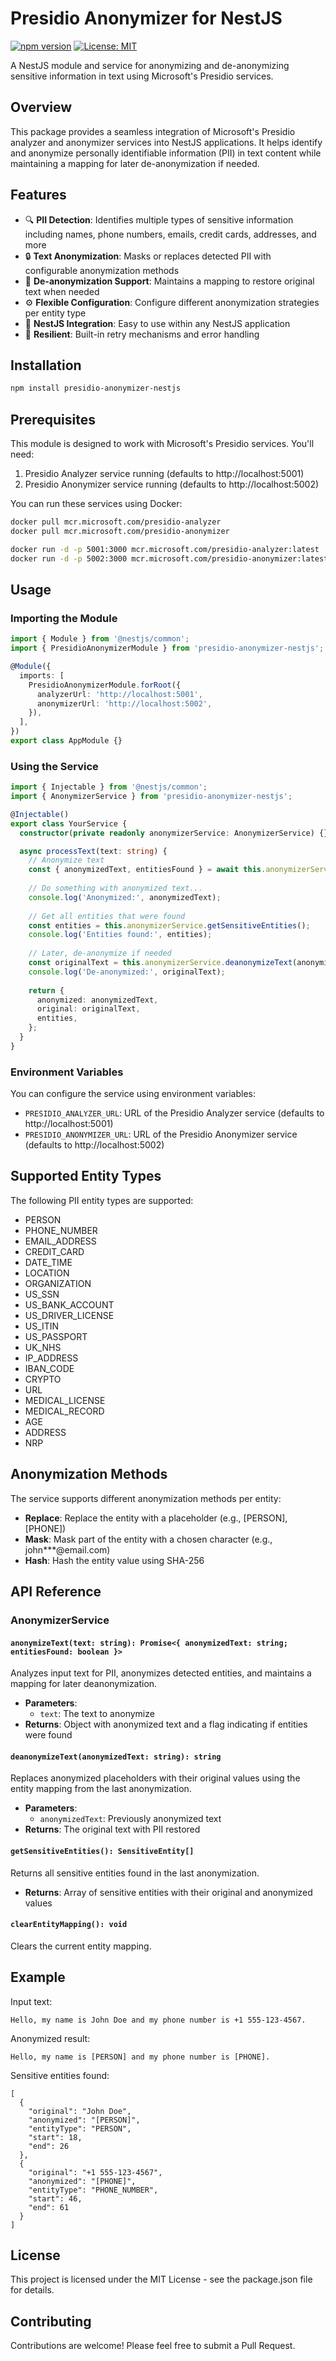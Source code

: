 # Presidio Anonymizer for NestJS

[![npm version](https://img.shields.io/npm/v/presidio-anonymizer-nestjs.svg)](https://www.npmjs.com/package/presidio-anonymizer-nestjs)
[![License: MIT](https://img.shields.io/badge/License-MIT-yellow.svg)](https://opensource.org/licenses/MIT)

A NestJS module and service for anonymizing and de-anonymizing sensitive information in text using Microsoft's Presidio services.

## Overview

This package provides a seamless integration of Microsoft's Presidio analyzer and anonymizer services into NestJS applications. It helps identify and anonymize personally identifiable information (PII) in text content while maintaining a mapping for later de-anonymization if needed.

## Features

- 🔍 **PII Detection**: Identifies multiple types of sensitive information including names, phone numbers, emails, credit cards, addresses, and more
- 🔒 **Text Anonymization**: Masks or replaces detected PII with configurable anonymization methods
- 🔄 **De-anonymization Support**: Maintains a mapping to restore original text when needed
- ⚙️ **Flexible Configuration**: Configure different anonymization strategies per entity type
- 🚀 **NestJS Integration**: Easy to use within any NestJS application
- 💪 **Resilient**: Built-in retry mechanisms and error handling

## Installation

```bash
npm install presidio-anonymizer-nestjs
```

## Prerequisites

This module is designed to work with Microsoft's Presidio services. You'll need:

1. Presidio Analyzer service running (defaults to http://localhost:5001)
2. Presidio Anonymizer service running (defaults to http://localhost:5002)

You can run these services using Docker:

```bash
docker pull mcr.microsoft.com/presidio-analyzer
docker pull mcr.microsoft.com/presidio-anonymizer

docker run -d -p 5001:3000 mcr.microsoft.com/presidio-analyzer:latest
docker run -d -p 5002:3000 mcr.microsoft.com/presidio-anonymizer:latest
```

## Usage

### Importing the Module

```typescript
import { Module } from '@nestjs/common';
import { PresidioAnonymizerModule } from 'presidio-anonymizer-nestjs';

@Module({
  imports: [
    PresidioAnonymizerModule.forRoot({
      analyzerUrl: 'http://localhost:5001',
      anonymizerUrl: 'http://localhost:5002',
    }),
  ],
})
export class AppModule {}
```

### Using the Service

```typescript
import { Injectable } from '@nestjs/common';
import { AnonymizerService } from 'presidio-anonymizer-nestjs';

@Injectable()
export class YourService {
  constructor(private readonly anonymizerService: AnonymizerService) {}

  async processText(text: string) {
    // Anonymize text
    const { anonymizedText, entitiesFound } = await this.anonymizerService.anonymizeText(text);
    
    // Do something with anonymized text...
    console.log('Anonymized:', anonymizedText);
    
    // Get all entities that were found
    const entities = this.anonymizerService.getSensitiveEntities();
    console.log('Entities found:', entities);
    
    // Later, de-anonymize if needed
    const originalText = this.anonymizerService.deanonymizeText(anonymizedText);
    console.log('De-anonymized:', originalText);
    
    return {
      anonymized: anonymizedText,
      original: originalText,
      entities,
    };
  }
}
```

### Environment Variables

You can configure the service using environment variables:

- `PRESIDIO_ANALYZER_URL`: URL of the Presidio Analyzer service (defaults to http://localhost:5001)
- `PRESIDIO_ANONYMIZER_URL`: URL of the Presidio Anonymizer service (defaults to http://localhost:5002)

## Supported Entity Types

The following PII entity types are supported:

- PERSON
- PHONE_NUMBER
- EMAIL_ADDRESS
- CREDIT_CARD
- DATE_TIME
- LOCATION
- ORGANIZATION
- US_SSN
- US_BANK_ACCOUNT
- US_DRIVER_LICENSE
- US_ITIN
- US_PASSPORT
- UK_NHS
- IP_ADDRESS
- IBAN_CODE
- CRYPTO
- URL
- MEDICAL_LICENSE
- MEDICAL_RECORD
- AGE
- ADDRESS
- NRP

## Anonymization Methods

The service supports different anonymization methods per entity:

- **Replace**: Replace the entity with a placeholder (e.g., [PERSON], [PHONE])
- **Mask**: Mask part of the entity with a chosen character (e.g., john***@email.com)
- **Hash**: Hash the entity value using SHA-256

## API Reference

### AnonymizerService

#### `anonymizeText(text: string): Promise<{ anonymizedText: string; entitiesFound: boolean }>`

Analyzes input text for PII, anonymizes detected entities, and maintains a mapping for later deanonymization.

- **Parameters**:
  - `text`: The text to anonymize
- **Returns**: Object with anonymized text and a flag indicating if entities were found

#### `deanonymizeText(anonymizedText: string): string`

Replaces anonymized placeholders with their original values using the entity mapping from the last anonymization.

- **Parameters**:
  - `anonymizedText`: Previously anonymized text
- **Returns**: The original text with PII restored

#### `getSensitiveEntities(): SensitiveEntity[]`

Returns all sensitive entities found in the last anonymization.

- **Returns**: Array of sensitive entities with their original and anonymized values

#### `clearEntityMapping(): void`

Clears the current entity mapping.

## Example

Input text:
```
Hello, my name is John Doe and my phone number is +1 555-123-4567.
```

Anonymized result:
```
Hello, my name is [PERSON] and my phone number is [PHONE].
```

Sensitive entities found:
```
[
  {
    "original": "John Doe",
    "anonymized": "[PERSON]",
    "entityType": "PERSON",
    "start": 18,
    "end": 26
  },
  {
    "original": "+1 555-123-4567",
    "anonymized": "[PHONE]",
    "entityType": "PHONE_NUMBER",
    "start": 46,
    "end": 61
  }
]
```

## License

This project is licensed under the MIT License - see the package.json file for details.

## Contributing

Contributions are welcome! Please feel free to submit a Pull Request.